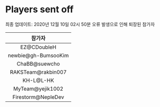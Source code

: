 # Players sent off
최종 업데이트: 2020년 12월 10일 02시 50분
오류 발생으로 인해 퇴장된 참가자




| 참가자 |
|:---:|
| EZ@CDoubleH |
| newbie@gh-BumsooKim |
| ChaBB@suewcho |
| RAKSTeam@rakbin007 |
| KH-L@L-HK |
| MyTeam@yejik1002 |
| Firestorm@NepleDev |